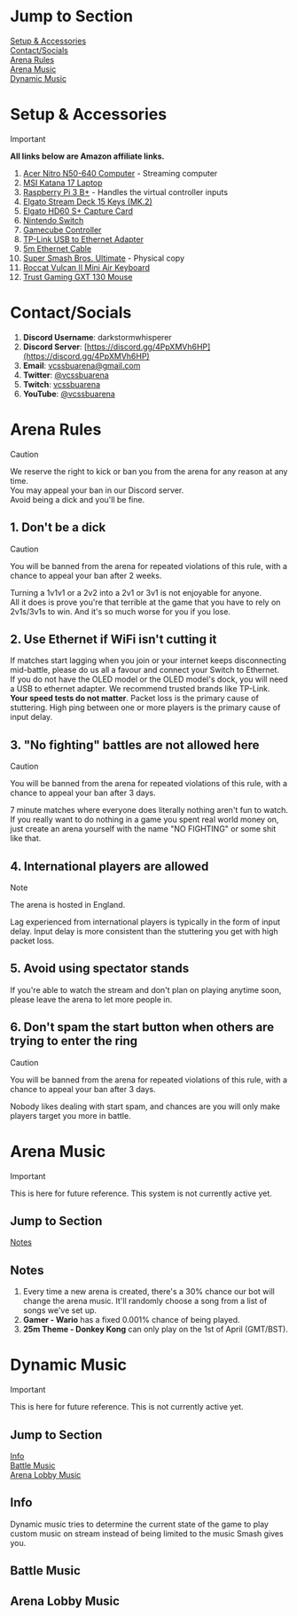 # Jump to Section
[Setup & Accessories](#setup--accessories)<br>
[Contact/Socials](#contactsocials)<br>
[Arena Rules](#arena-rules)<br>
[Arena Music](#arena-music)<br>
[Dynamic Music](#dynamic-music)

# Setup & Accessories
> [!IMPORTANT]
> **All links below are Amazon affiliate links.**
1. [Acer Nitro N50-640 Computer](https://amzn.to/3QKQG36) - Streaming computer
2. [MSI Katana 17 Laptop](https://amzn.to/44HVQme)
3. [Raspberry Pi 3 B+](https://amzn.to/44La2Lt) - Handles the virtual controller inputs
4. [Elgato Stream Deck 15 Keys (MK.2)](https://amzn.to/3QIM3a4)
5. [Elgato HD60 S+ Capture Card](https://amzn.to/4b0Fyqg)
6. [Nintendo Switch](https://amzn.to/3WIjywH)
7. [Gamecube Controller](https://amzn.to/4enPn4x)
8. [TP-Link USB to Ethernet Adapter](https://amzn.to/3ypjGXT)
9. [5m Ethernet Cable](https://amzn.to/3Ka1Hri)
10. [Super Smash Bros. Ultimate](https://amzn.to/4dBiVeJ) - Physical copy
11. [Roccat Vulcan II Mini Air Keyboard](https://amzn.to/4bI1jvB)
12. [Trust Gaming GXT 130 Mouse](https://amzn.to/4bC1fO4)

# Contact/Socials
1. **Discord Username**: darkstormwhisperer
2. **Discord Server**: [https://discord.gg/4PpXMVh6HP](https://discord.gg/4PpXMVh6HP)
3. **Email**: [vcssbuarena@gmail.com](mailto:vcssbuarena@gmail.com)
4. **Twitter**: [@vcssbuarena](https://x.com/vcssbuarena)
5. **Twitch**: [vcssbuarena](https://www.twitch.tv/vcssbuarena)
6. **YouTube**: [@vcssbuarena](https://www.youtube.com/@vcssbuarena)

# Arena Rules
> [!CAUTION]
> We reserve the right to kick or ban you from the arena for any reason at any time.<br>
> You may appeal your ban in our Discord server.<br>
> Avoid being a dick and you'll be fine.

## 1. Don't be a dick
> [!CAUTION]
> You will be banned from the arena for repeated violations of this rule, with a chance to appeal your ban after 2 weeks.

Turning a 1v1v1 or a 2v2 into a 2v1 or 3v1 is not enjoyable for anyone.<br>
All it does is prove you're that terrible at the game that you have to rely on 2v1s/3v1s to win. And it's so much worse for you if you lose.

## 2. Use Ethernet if WiFi isn't cutting it
If matches start lagging when you join or your internet keeps disconnecting mid-battle, please do us all a favour and connect your Switch to Ethernet.<br>
If you do not have the OLED model or the OLED model's dock, you will need a USB to ethernet adapter. We recommend trusted brands like TP-Link.<br>
**Your speed tests do not matter**. Packet loss is the primary cause of stuttering. High ping between one or more players is the primary cause of input delay.

## 3. "No fighting" battles are not allowed here
> [!CAUTION]
> You will be banned from the arena for repeated violations of this rule, with a chance to appeal your ban after 3 days.

7 minute matches where everyone does literally nothing aren't fun to watch.<br>
If you really want to do nothing in a game you spent real world money on, just create an arena yourself with the name "NO FIGHTING" or some shit like that.

## 4. International players are allowed
> [!NOTE]
> The arena is hosted in England.

Lag experienced from international players is typically in the form of input delay. Input delay is more consistent than the stuttering you get with high packet loss.

## 5. Avoid using spectator stands
If you're able to watch the stream and don't plan on playing anytime soon, please leave the arena to let more people in.

## 6. Don't spam the start button when others are trying to enter the ring
> [!CAUTION]
> You will be banned from the arena for repeated violations of this rule, with a chance to appeal your ban after 3 days.

Nobody likes dealing with start spam, and chances are you will only make players target you more in battle.

# Arena Music
> [!IMPORTANT]
> This is here for future reference. This system is not currently active yet.

## Jump to Section
[Notes](#notes)

## Notes
1. Every time a new arena is created, there's a 30% chance our bot will change the arena music. It'll randomly choose a song from a list of songs we've set up.
2. **Gamer - Wario** has a fixed 0.001% chance of being played.
3. **25m Theme - Donkey Kong** can only play on the 1st of April (GMT/BST).

# Dynamic Music
> [!IMPORTANT]
> This is here for future reference. This is not currently active yet.

## Jump to Section
[Info](#info)<br>
[Battle Music](#battle-music)<br>
[Arena Lobby Music](#arena-lobby-music)

## Info
Dynamic music tries to determine the current state of the game to play custom music on stream instead of being limited to the music Smash gives you.

## Battle Music

## Arena Lobby Music
